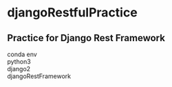 # djangoRestfulPractice

## Practice for Django Rest Framework

conda env  
python3  
django2  
djangoRestFramework  
